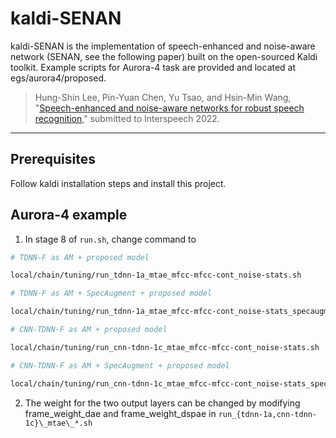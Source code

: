 # kaldi-SENAN

kaldi-SENAN is the implementation of speech-enhanced and noise-aware network (SENAN, see the following paper) built on the open-sourced Kaldi toolkit.
Example scripts for Aurora-4 task are provided and located at egs/aurora4/proposed.

>Hung-Shin Lee, Pin-Yuan Chen, Yu Tsao, and Hsin-Min Wang, "[Speech-enhanced and noise-aware networks for robust speech recognition](https://arxiv.org/abs/2203.13696)," submitted to Interspeech 2022.

---

## Prerequisites

Follow kaldi installation steps and install this project.

## Aurora-4 example

1. In stage 8 of `run.sh`, change command to

```bash
# TDNN-F as AM + proposed model

local/chain/tuning/run_tdnn-1a_mtae_mfcc-mfcc-cont_noise-stats.sh
```

```bash
# TDNN-F as AM + SpecAugment + proposed model

local/chain/tuning/run_tdnn-1a_mtae_mfcc-mfcc-cont_noise-stats_specaugment.sh 
```

```bash
# CNN-TDNN-F as AM + proposed model

local/chain/tuning/run_cnn-tdnn-1c_mtae_mfcc-mfcc-cont_noise-stats.sh
```

```bash
# CNN-TDNN-F as AM + SpecAugment + proposed model

local/chain/tuning/run_cnn-tdnn-1c_mtae_mfcc-mfcc-cont_noise-stats_specaugment.sh 
```

2. The weight for the two output layers can be changed by modifying frame_weight_dae and frame_weight_dspae in `run_{tdnn-1a,cnn-tdnn-1c}\_mtae\_*.sh`
